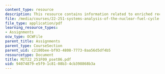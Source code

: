```yaml
---
content_type: resource
description: This resource contains information related to enriched recycle uranium.
file: /media/courses/22-251-systems-analysis-of-the-nuclear-fuel-cycle-fall-2009/94074879e5f91c8108b34cb398868b3a_MIT22_251F09_pset06.pdf
file_type: application/pdf
learning_resource_types:
- Assignments
ocw_type: OCWFile
parent_title: Assignments
parent_type: CourseSection
parent_uid: c2180bee-bf93-4808-7773-8aa56d5df4b5
resourcetype: Document
title: MIT22_251F09_pset06.pdf
uid: 94074879-e5f9-1c81-08b3-4cb398868b3a
---
```

